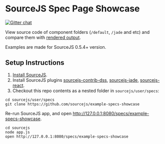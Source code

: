 # SourceJS Spec Page Showcase

[![Gitter chat](https://badges.gitter.im/gitterHQ/gitter.png)](https://gitter.im/sourcejs/Source)

View source code of component folders (`/default`, `/jade` and etc) and compare them with [rendered output](http://sourcejs.com/specs/example-specs-showcase/).

Examples are made for SourceJS 0.5.4+ version.

## Setup Instructions

1. [Install SourceJS](http://sourcejs.com/docs/base/#install).
2. Install SourceJS plugins [sourcejs-contrib-dss](http://github.com/sourcejs/sourcejs-contrib-dss), [sourcejs-jade](http://github.com/sourcejs/sourcejs-jade), [sourcejs-react](http://github.com/szarouski/sourcejs-react).
3. Checkout this repo contents as a nested folder in `sourcejs/user/specs`:

```
cd sourcejs/user/specs
git clone https://github.com/sourcejs/example-specs-showcase
```

Re-run SourceJS app, and open http://127.0.0.1:8080/specs/example-specs-showcase.

```
cd sourcejs
node app.js
open http://127.0.0.1:8080/specs/example-specs-showcase
```
